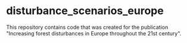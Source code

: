 # disturbance_scenarios_europe
This repository contains code that was created for the publication "Increasing forest disturbances in Europe throughout the 21st century".
